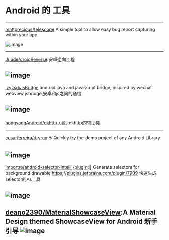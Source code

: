 
# Android 的 工具


---
[mattprecious/telescope](https://github.com/mattprecious/telescope):A simple tool to allow easy bug report capturing within your app.

![image](https://github.com/mattprecious/telescope/blob/master/images/sample.gif)     
 
---
[Juude/droidReverse](https://github.com/Juude/droidReverse):安卓逆向工程

![image](https://raw.githubusercontent.com/Juude/droidReverse/master/art/guard.png)     
---
[lzyzsd/JsBridge](https://github.com/lzyzsd/JsBridge):android java and javascript bridge, inspired by wechat webview jsbridge,安卓和js之间的通信

![image](https://raw.githubusercontent.com/lzyzsd/JsBridge/master/JsBridge.gif)     
---
[hongyangAndroid/okhttp-utils](https://github.com/hongyangAndroid/okhttp-utils):okhttp的辅助类
  
---
[cesarferreira/dryrun](https://github.com/cesarferreira/dryrun)::coffee: Quickly try the demo project of any Android Library

![image](https://raw.githubusercontent.com/cesarferreira/dryrun/master/extras/usage.gif)     
---
[importre/android-selector-intellij-plugin](https://github.com/importre/android-selector-intellij-plugin)::art: Generate selectors for background drawable https://plugins.jetbrains.com/plugin/7909
快速生成selector的As工具

![image](https://github.com/importre/android-selector-intellij-plugin/blob/master/images/screenshot1.png)     
---
[deano2390/MaterialShowcaseView](https://github.com/deano2390/MaterialShowcaseView):A Material Design themed ShowcaseView for Android 新手引导
![image](https://camo.githubusercontent.com/b72d79c013305ad20ef510af50abc6b12b721999/687474703a2f2f692e696d6775722e636f6d2f51494d59524a682e706e67)     
---